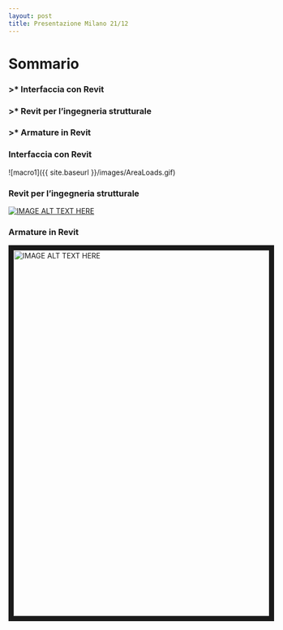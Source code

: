 ```yaml
---
layout: post
title: Presentazione Milano 21/12
---
```


# Sommario

### >* Interfaccia con Revit
### >* Revit per l’ingegneria strutturale
### >* Armature in Revit



### Interfaccia con Revit
![macro1]({{ site.baseurl }}/images/AreaLoads.gif)

### Revit per l’ingegneria strutturale
[![IMAGE ALT TEXT HERE](http://img.youtube.com/vi/5oWWmZVL6R0/0.jpg)](http://www.youtube.com/watch?v=5oWWmZVL6R0)

### Armature in Revit
<a href="https://www.youtube.com/watch?v=5oWWmZVL6R0" target="_self"><img src="http://img.youtube.com/vi/5oWWmZVL6R0/0.jpg" 
alt="IMAGE ALT TEXT HERE" width="1152" height="720" border="10" /></a>
